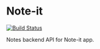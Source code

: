 # Note-it
[![Build Status](https://travis-ci.com/ansi13/Note-it.svg?token=ZNV6GUQAztw58kxbZaff&branch=dev)](https://travis-ci.com/ansi13/Note-it)

Notes backend API for Note-it app.
